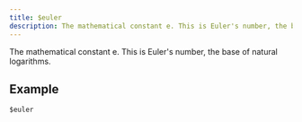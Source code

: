 ```yaml
---
title: $euler
description: The mathematical constant e. This is Euler's number, the base of natural logarithms.
---
```


The mathematical constant e. This is Euler's number, the base of natural logarithms.
## Example
```
$euler
```